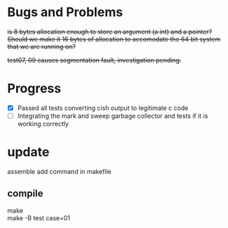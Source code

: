 # Bugs and Problems
~~is 8 bytes allocation enough to store an argument (a int) and a pointer? Should we make it 16 bytes of allocation to accomodate the 64 bit system that we are running on?~~

~~test07, 09 causes segmentation fault, investigation pending.~~

# Progress

- [x] Passed all tests converting cish output to legitimate c code
- [ ] Integrating the mark and sweep garbage collector and tests if it is working correctly

# update
assemble
add command in makefile
## compile
make   
make -B test case=01
